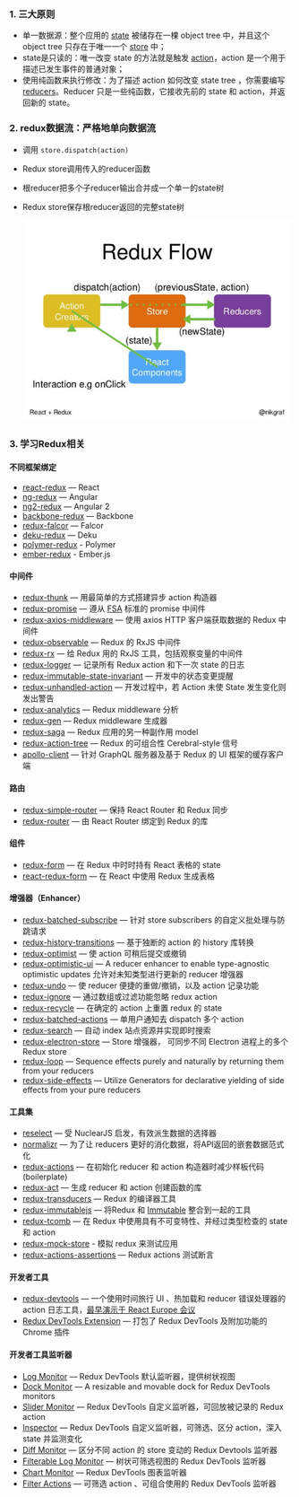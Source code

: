

### 1. 三大原则

- 单一数据源：整个应用的 [state](https://www.redux.org.cn/docs/Glossary.html#state) 被储存在一棵 object tree 中，并且这个 object tree 只存在于唯一一个 [store](https://www.redux.org.cn/docs/Glossary.html#store) 中；
- state是只读的：唯一改变 state 的方法就是触发 [action](https://www.redux.org.cn/docs/Glossary.html#action)，action 是一个用于描述已发生事件的普通对象；
- 使用纯函数来执行修改：为了描述 action 如何改变 state tree ，你需要编写 [reducers](https://www.redux.org.cn/docs/Glossary.html#reducer)。Reducer 只是一些纯函数，它接收先前的 state 和 action，并返回新的 state。

### 2. redux数据流：严格地单向数据流

- 调用 `store.dispatch(action)`

- Redux store调用传入的reducer函数

- 根reducer把多个子reducer输出合并成一个单一的state树

- Redux store保存根reducer返回的完整state树

  ![img](../../../Assets/images/redux-flow.jpg)

### 3. 学习Redux相关

#### 不同框架绑定

- [react-redux](https://github.com/gaearon/react-redux) — React
- [ng-redux](https://github.com/wbuchwalter/ng-redux) — Angular
- [ng2-redux](https://github.com/wbuchwalter/ng2-redux) — Angular 2
- [backbone-redux](https://github.com/redbooth/backbone-redux) — Backbone
- [redux-falcor](https://github.com/ekosz/redux-falcor) — Falcor
- [deku-redux](https://github.com/troch/deku-redux) — Deku
- [polymer-redux](https://github.com/tur-nr/polymer-redux) - Polymer
- [ember-redux](https://github.com/toranb/ember-redux) - Ember.js

#### 中间件

- [redux-thunk](http://github.com/gaearon/redux-thunk) — 用最简单的方式搭建异步 action 构造器
- [redux-promise](https://github.com/acdlite/redux-promise) — 遵从 [FSA](https://github.com/acdlite/flux-standard-action) 标准的 promise 中间件
- [redux-axios-middleware](https://github.com/svrcekmichal/redux-axios-middleware) — 使用 axios HTTP 客户端获取数据的 Redux 中间件
- [redux-observable](https://github.com/blesh/redux-observable/) — Redux 的 RxJS 中间件
- [redux-rx](https://github.com/acdlite/redux-rx) — 给 Redux 用的 RxJS 工具，包括观察变量的中间件
- [redux-logger](https://github.com/fcomb/redux-logger) — 记录所有 Redux action 和下一次 state 的日志
- [redux-immutable-state-invariant](https://github.com/leoasis/redux-immutable-state-invariant) — 开发中的状态变更提醒
- [redux-unhandled-action](https://github.com/socialtables/redux-unhandled-action) — 开发过程中，若 Action 未使 State 发生变化则发出警告
- [redux-analytics](https://github.com/markdalgleish/redux-analytics) — Redux middleware 分析
- [redux-gen](https://github.com/weo-edu/redux-gen) — Redux middleware 生成器
- [redux-saga](https://github.com/yelouafi/redux-saga) — Redux 应用的另一种副作用 model
- [redux-action-tree](https://github.com/cerebral/redux-action-tree) — Redux 的可组合性 Cerebral-style 信号
- [apollo-client](https://github.com/apollostack/apollo-client) — 针对 GraphQL 服务器及基于 Redux 的 UI 框架的缓存客户端

#### 路由

- [redux-simple-router](https://github.com/rackt/redux-simple-router) — 保持 React Router 和 Redux 同步
- [redux-router](https://github.com/acdlite/redux-router) — 由 React Router 绑定到 Redux 的库

#### 组件

- [redux-form](https://github.com/erikras/redux-form) — 在 Redux 中时时持有 React 表格的 state
- [react-redux-form](https://github.com/davidkpiano/react-redux-form) — 在 React 中使用 Redux 生成表格

#### 增强器（Enhancer）

- [redux-batched-subscribe](https://github.com/tappleby/redux-batched-subscribe) — 针对 store subscribers 的自定义批处理与防跳请求
- [redux-history-transitions](https://github.com/johanneslumpe/redux-history-transitions) — 基于独断的 action 的 history 库转换
- [redux-optimist](https://github.com/ForbesLindesay/redux-optimist) — 使 action 可稍后提交或撤销
- [redux-optimistic-ui](https://github.com/mattkrick/redux-optimistic-ui) — A reducer enhancer to enable type-agnostic optimistic updates 允许对未知类型进行更新的 reducer 增强器
- [redux-undo](https://github.com/omnidan/redux-undo) — 使 reducer 便捷的重做/撤销，以及 action 记录功能
- [redux-ignore](https://github.com/omnidan/redux-ignore) — 通过数组或过滤功能忽略 redux action
- [redux-recycle](https://github.com/omnidan/redux-recycle) — 在确定的 action 上重置 redux 的 state
- [redux-batched-actions](https://github.com/tshelburne/redux-batched-actions) — 单用户通知去 dispatch 多个 action
- [redux-search](https://github.com/treasure-data/redux-search) — 自动 index 站点资源并实现即时搜索
- [redux-electron-store](https://github.com/samiskin/redux-electron-store) — Store 增强器， 可同步不同 Electron 进程上的多个 Redux store
- [redux-loop](https://github.com/raisemarketplace/redux-loop) — Sequence effects purely and naturally by returning them from your reducers
- [redux-side-effects](https://github.com/salsita/redux-side-effects) — Utilize Generators for declarative yielding of side effects from your pure reducers

#### 工具集

- [reselect](https://github.com/faassen/reselect) — 受 NuclearJS 启发，有效派生数据的选择器
- [normalizr](https://github.com/gaearon/normalizr) — 为了让 reducers 更好的消化数据，将API返回的嵌套数据范式化
- [redux-actions](https://github.com/acdlite/redux-actions) — 在初始化 reducer 和 action 构造器时减少样板代码 (boilerplate)
- [redux-act](https://github.com/pauldijou/redux-act) — 生成 reducer 和 action 创建函数的库
- [redux-transducers](https://github.com/acdlite/redux-transducers) — Redux 的编译器工具
- [redux-immutablejs](https://github.com/indexiatech/redux-immutablejs) — 将Redux 和 [Immutable](https://github.com/facebook/immutable-js/) 整合到一起的工具
- [redux-tcomb](https://github.com/gcanti/redux-tcomb) — 在 Redux 中使用具有不可变特性、并经过类型检查的 state 和 action
- [redux-mock-store](https://github.com/arnaudbenard/redux-mock-store) - 模拟 redux 来测试应用
- [redux-actions-assertions](https://github.com/dmitry-zaets/redux-actions-assertions) — Redux actions 测试断言

#### 开发者工具

- [redux-devtools](http://github.com/gaearon/redux-devtools) — 一个使用时间旅行 UI 、热加载和 reducer 错误处理器的 action 日志工具，[最早演示于 React Europe 会议](https://www.youtube.com/watch?v=xsSnOQynTHs)
- [Redux DevTools Extension](https://github.com/zalmoxisus/redux-devtools-extension) — 打包了 Redux DevTools 及附加功能的 Chrome 插件

#### 开发者工具监听器

- [Log Monitor](https://github.com/gaearon/redux-devtools-log-monitor) — Redux DevTools 默认监听器，提供树状视图
- [Dock Monitor](https://github.com/gaearon/redux-devtools-dock-monitor) — A resizable and movable dock for Redux DevTools monitors
- [Slider Monitor](https://github.com/calesce/redux-slider-monitor) — Redux DevTools 自定义监听器，可回放被记录的 Redux action
- [Inspector](https://github.com/alexkuz/redux-devtools-inspector) — Redux DevTools 自定义监听器，可筛选、区分 action，深入 state 并监测变化
- [Diff Monitor](https://github.com/whetstone/redux-devtools-diff-monitor) — 区分不同 action 的 store 变动的 Redux Devtools 监听器
- [Filterable Log Monitor](https://github.com/bvaughn/redux-devtools-filterable-log-monitor/) — 树状可筛选视图的 Redux DevTools 监听器
- [Chart Monitor](https://github.com/romseguy/redux-devtools-chart-monitor) — Redux DevTools 图表监听器
- [Filter Actions](https://github.com/zalmoxisus/redux-devtools-filter-actions) — 可筛选 action 、可组合使用的 Redux DevTools 监听器